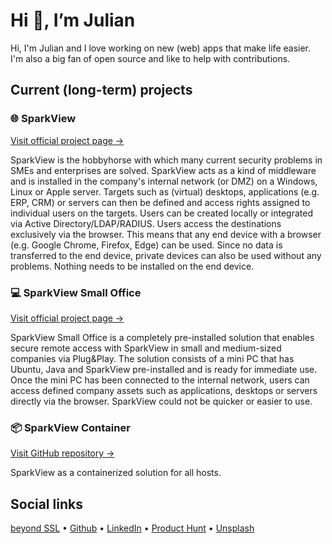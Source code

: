 # Hi 👋, I’m Julian

Hi, I'm Julian and I love working on new (web) apps that make life easier. I'm also a big fan of open source and like to help with contributions.

## Current (long-term) projects

### 🌐 SparkView

[Visit official project page →](https://www.beyondssl.com/en/products/sparkview/)

SparkView is the hobbyhorse with which many current security problems in SMEs and enterprises are solved. SparkView acts as a kind of middleware and is installed in the company's internal network (or DMZ) on a Windows, Linux or Apple server. Targets such as (virtual) desktops, applications (e.g. ERP, CRM) or servers can then be defined and access rights assigned to individual users on the targets. Users can be created locally or integrated via Active Directory/LDAP/RADIUS. Users access the destinations exclusively via the browser. This means that any end device with a browser (e.g. Google Chrome, Firefox, Edge) can be used. Since no data is transferred to the end device, private devices can also be used without any problems. Nothing needs to be installed on the end device.

### 💻 SparkView Small Office

[Visit official project page →](https://www.beyondssl.com/en/solutions/sparkview-small-office/)

SparkView Small Office is a completely pre-installed solution that enables secure remote access with SparkView in small and medium-sized companies via Plug&Play. The solution consists of a mini PC that has Ubuntu, Java and SparkView pre-installed and is ready for immediate use. Once the mini PC has been connected to the internal network, users can access defined company assets such as applications, desktops or servers directly via the browser. SparkView could not be quicker or easier to use.

### 📦 SparkView Container

[Visit GitHub repository →](https://github.com/beyondssl/sparkview-container)

SparkView as a containerized solution for all hosts.

## Social links

[beyond SSL](https://www.beyondssl.com/en/) • [Github](https://github.com/JulianHochgesang) • [LinkedIn](https://www.linkedin.com/in/julian-hochgesang-b66b3820b/) • [Product Hunt](https://www.producthunt.com/@julianhochgesang) • [Unsplash](https://unsplash.com/@julianhochgesang)
